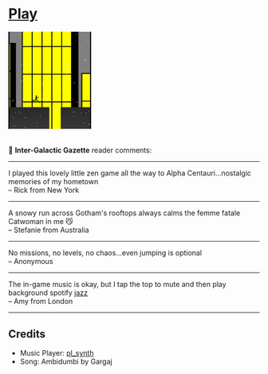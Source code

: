 <h1><a href=//bacionejs.github.io/cat/index.html style=text-decoration: none; color: inherit;>Play</a></h1>

<a href=//bacionejs.github.io/cat/index.html target=_blank>
    <img src=README.jpg width=33% />
</a>
<br>
<br>

📰 **Inter-Galactic Gazette** reader comments:

---
I played this lovely little zen game all the way to Alpha Centauri...nostalgic memories of my hometown  
– Rick from New York

---
A snowy run across Gotham's rooftops always calms the femme fatale Catwoman in me 😼  
– Stefanie from Australia

---
No missions, no levels, no chaos...even jumping is optional  
– Anonymous

---
The in-game music is okay, but I tap the top to mute and then play background spotify [jazz](https://open.spotify.com/playlist/6gqJPa4A4gXTwTSGWcpC1d)  
– Amy from London

---

## Credits
- Music Player: [pl_synth](https://github.com/phoboslab/pl_synth)
- Song: Ambidumbi by Gargaj

